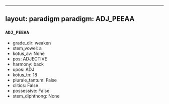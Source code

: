 
---
layout: paradigm
paradigm: ADJ_PEEAA
---
### ` ADJ_PEEAA `


* grade_dir: weaken
* stem_vowel: a
* kotus_av: None
* pos: ADJECTIVE
* harmony: back
* upos: ADJ
* kotus_tn: 18
* plurale_tantum: False
* clitics: False
* possessive: False
* stem_diphthong: None
